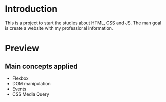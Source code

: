 # Introduction

This is a project to start the studies about HTML, CSS and JS.
The man goal is create a website with my professional information.

# Preview

<im src="https://github.com/viniciusgorges/site-portfolio/blob/master/preview.png" height="500"/>

## Main concepts applied

- Flexbox
- DOM manipulation
- Events
- CSS Media Query
